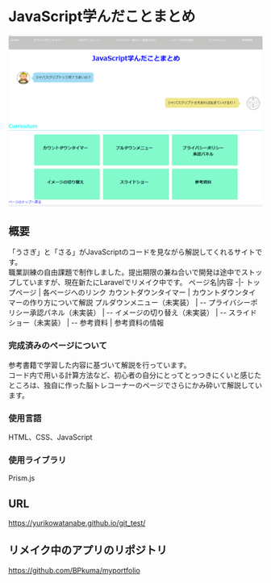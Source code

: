 # JavaScript学んだことまとめ
[![first_top](first_top.png)](https://yurikowatanabe.github.io/git_test/)
## 概要  
「うさぎ」と「さる」がJavaScriptのコードを見ながら解説してくれるサイトです。   
職業訓練の自由課題で制作しました。提出期限の兼ね合いで開発は途中でストップしていますが、現在新たにLaravelでリメイク中です。
ページ名|内容
-|-
トップページ | 各ページへのリンク
カウントダウンタイマー | カウントダウンタイマーの作り方について解説
プルダウンメニュー（未実装） | --
プライバシーポリシー承認パネル（未実装） | --
イメージの切り替え（未実装） | --
スライドショー（未実装） | --
参考資料 | 参考資料の情報


### 完成済みのページについて
参考書籍で学習した内容に基づいて解説を行っています。  
コード内で用いる計算方法など、初心者の自分にとってとっつきにくいと感じたところは、独自に作った脳トレコーナーのページでさらにかみ砕いて解説しています。

### 使用言語
HTML、CSS、JavaScript

### 使用ライブラリ
Prism.js

## URL  
https://yurikowatanabe.github.io/git_test/

## リメイク中のアプリのリポジトリ
https://github.com/BPkuma/myportfolio







